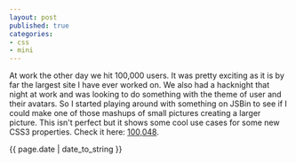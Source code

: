 ```yaml
---
layout: post
published: true
categories: 
- css
- mini
---
```


<div>
  <div>
	<p class="intro"><span class="first-letter">A</span>t work the other day we hit 100,000 users.  It was pretty exciting as it is by far the largest site I have ever worked on.  We also had a hacknight that night at work and was looking to do something with the theme of user and their avatars.  So I started playing around with something on JSBin to see if I could make one of those mashups of small pictures creating a larger picture.  This isn't perfect but it shows some cool use cases for some new CSS3 properties.  Check it here: <a href='http://jsbin.com/agutig/3/'>100,048</a>.</p>
	<p>{{ page.date | date_to_string }}</p>
	</div>
</div>